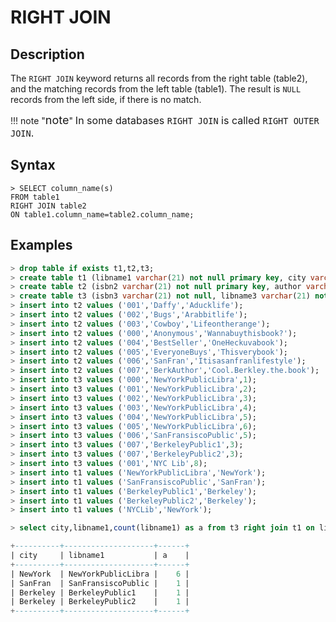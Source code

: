 # **RIGHT JOIN**

## **Description**

The ``RIGHT JOIN`` keyword returns all records from the right table (table2), and the matching records from the left table (table1). The result is ``NULL`` records from the left side, if there is no match.

!!! note  "<font size=4>note</font>"
    <font size=3>In some databases ``RIGHT JOIN`` is called ``RIGHT OUTER JOIN``.</font>

## **Syntax**

```
> SELECT column_name(s)
FROM table1
RIGHT JOIN table2
ON table1.column_name=table2.column_name;

```

## **Examples**

```sql
> drop table if exists t1,t2,t3;
> create table t1 (libname1 varchar(21) not null primary key, city varchar(20));
> create table t2 (isbn2 varchar(21) not null primary key, author varchar(20), title varchar(60));
> create table t3 (isbn3 varchar(21) not null, libname3 varchar(21) not null, quantity int);
> insert into t2 values ('001','Daffy','Aducklife');
> insert into t2 values ('002','Bugs','Arabbitlife');
> insert into t2 values ('003','Cowboy','Lifeontherange');
> insert into t2 values ('000','Anonymous','Wannabuythisbook?');
> insert into t2 values ('004','BestSeller','OneHeckuvabook');
> insert into t2 values ('005','EveryoneBuys','Thisverybook');
> insert into t2 values ('006','SanFran','Itisasanfranlifestyle');
> insert into t2 values ('007','BerkAuthor','Cool.Berkley.the.book');
> insert into t3 values ('000','NewYorkPublicLibra',1);
> insert into t3 values ('001','NewYorkPublicLibra',2);
> insert into t3 values ('002','NewYorkPublicLibra',3);
> insert into t3 values ('003','NewYorkPublicLibra',4);
> insert into t3 values ('004','NewYorkPublicLibra',5);
> insert into t3 values ('005','NewYorkPublicLibra',6);
> insert into t3 values ('006','SanFransiscoPublic',5);
> insert into t3 values ('007','BerkeleyPublic1',3);
> insert into t3 values ('007','BerkeleyPublic2',3);
> insert into t3 values ('001','NYC Lib',8);
> insert into t1 values ('NewYorkPublicLibra','NewYork');
> insert into t1 values ('SanFransiscoPublic','SanFran');
> insert into t1 values ('BerkeleyPublic1','Berkeley');
> insert into t1 values ('BerkeleyPublic2','Berkeley');
> insert into t1 values ('NYCLib','NewYork');

> select city,libname1,count(libname1) as a from t3 right join t1 on libname1=libname3 join t2 on isbn3=isbn2 group by city,libname1;

+----------+--------------------+------+
| city     | libname1           | a    |
+----------+--------------------+------+
| NewYork  | NewYorkPublicLibra |    6 |
| SanFran  | SanFransiscoPublic |    1 |
| Berkeley | BerkeleyPublic1    |    1 |
| Berkeley | BerkeleyPublic2    |    1 |
+----------+--------------------+------+

```

